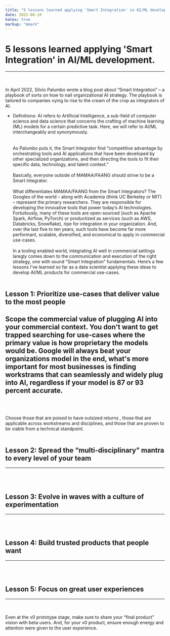 ```yaml
---
title: "5 lessons learned applying 'Smart Integration' in AI/ML development."
date: 2022-08-10
katex: true
markup: "mmark"
---
```


# 5 lessons learned applying 'Smart Integration' in AI/ML development.
---


<br><br>
In April 2022, Silvio Palumbo wrote a blog post about “Smart Integration” – a playbook of sorts on how to nail organizational AI strategy. The playbook is tailored to companies vying to rise to the cream of the crop as integrators of AI. 
* Definitions: AI refers to Artificial Intelligence, a sub-field of computer science and data science that concerns the crafting of machine learning (ML) models for a certain predictive task. Here, we will refer to AI/ML interchangeably and synonymously.  
<br><br>
As Palumbo puts it, the Smart Integrator find “competitive advantage by orchestrating tools and AI applications that have been developed by other specialized organizations, and then directing the tools to fit their specific data, technology, and talent context.” 
<br><br>
Basically, everyone outside of MAMAA/FAANG should strive to be a Smart Integrator.
<br><br>
What differentiates MAMAA/FAANG from the Smart Integrators? The Googles of the world – along with Academia (think UC Berkeley or MIT) – represent the primary researchers. They are responsible for developing the innovative tools that power today’s AI technologies. Fortuitously, many of these tools are open-sourced (such as Apache Spark, Airflow, PyTorch) or productized as services (such as AWS, Databricks, Snowflake), ripe for integration in your organization. And, over the last five to ten years, such tools have become far more performant, scalable, diversified, and economical to apply in commercial use-cases. 
<br><br>
In a tooling enabled world, integrating AI well in commercial settings laregly comes down to the communication and execution of the right strategy, one with sound “Smart Integration” fundamentals. Here’s a few lessons I’ve learned so far as a data scientist applying these ideas to develop AI/ML products for commercial use-cases. 
<br><br>

## Lesson 1: Prioritize use-cases that deliver value to the most people

Scope the commercial value of plugging AI into your commercial context. You don't want to get trapped searching for use-cases where the primary value is  how proprietary the models would be. Google will always beat your organizations model in the end, what's more important for most businesses is finding workstrams that can seamlessly and widely plug into AI, regardless if your model is 87 or 93 percent accurate. 
---
<br><br>

Choose those that are poised to have outsized returns , those that are applicable across workstreams and disciplines, and those that are proven to be viable from a technical standpoint.
<br><br>
## Lesson 2: Spread the “multi-disciplinary” mantra to every level of your team
---
<br><br>
## Lesson 3: Evolve in waves with a culture of experimentation
---
<br><br>
## Lesson 4: Build trusted products that people want
---
<br><br>
## Lesson 5: Focus on great user experiences
---
<br><br>
Even at the v0 prototype stage, make sure to share your “final product” vision with beta users. And, for your v0 product, ensure enough energy and attention were given to the user experience.
<br><br>
